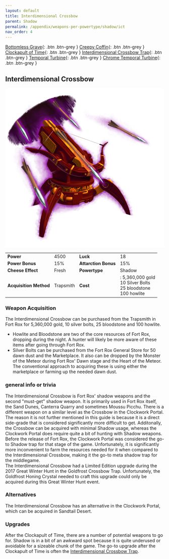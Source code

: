 ```yaml
---
layout: default
title: Interdimensional Crossbow
parent: Shadow
permalink: /appendix/weapons-per-powertype/shadow/ict
nav_order: 4
---
```

<span class="fs-1">[Bottomless Grave](/appendix/weapons-per-powertype/shadow/bg){: .btn .btn-grey } </span><span class="fs-1"> [Creepy Coffin](/appendix/weapons-per-powertype/shadow/coffin){: .btn .btn-grey } </span><span class="fs-1"> [Clockapult of Time](/appendix/weapons-per-powertype/shadow/cot){: .btn .btn-grey } </span><span class="fs-1"> [Interdimensional Crossbow Trap](/appendix/weapons-per-powertype/shadow/idct){: .btn .btn-grey } </span><span class="fs-1"> [Temporal Turbine](/appendix/weapons-per-powertype/shadow/tt){: .btn .btn-grey } </span><span class="fs-1"> [Chrome Temporal Turbine](/appendix/weapons-per-powertype/shadow/ctt){: .btn .btn-grey } </span>

## Interdimensional Crossbow

<img src="/assets/images/ict.png" alt="Interdimensional Crossbow's Image" width="600">

|||||
|---|---|---|---|
| __Power__ 	| 4500 	| __Luck__ 	| 18 	|
| __Power Bonus__ 	| 15% 	|__Attarction Bonus__ 	| 15% 	|
| __Cheese Effect__ 	| Fresh	| __Powertype__ 	| Shadow 	|
| __Acquisition Method__ 	| Trapsmith	| __Cost__ 	| : 5,360,000 gold <br> 10 Silver Bolts <br> 25 bloodstone <br> 100 howlite	|

### Weapon Acquisition
The Interdimensional Crossbow can be purchased from the Trapsmith in Fort Rox for 5,360,000 gold, 10 silver bolts, 25 bloodstone and 100 howlite.  
- Howlite and Bloodstone are two of the core resources of Fort Rox, dropping during the night. A hunter will likely be more aware of these items after going through Fort Rox.
- Silver Bolts can be purchased from the Fort Rox General Store for 50 dawn dust and the Marketplace. It also can be dropped by the Monster of the Meteor during Fort Rox' Dawn stage and the Heart of the Meteor. The conventional approach to acquiring these is using either the marketplace or farming up the needed dawn dust. 

### general info or trivia
The Interdimensional Crossbow is Fort Rox' shadow weapons and the second "must-get" shadow weapon. It is primarily used in Fort Rox itself, the Sand Dunes, Canterra Quarry and sometimes Moussu Picchu.
There is a different weapon on a similar level as the Crossbow in the Clockwork Portal. The reason it is not further mentioned in this guide is because it is a direct side-grade that is considered significantly more difficult to get. Additonally, the Crossbow can be acquired with minimal Shadow usage, whereas the Clockwork Portal does require quite a bit of hunting with Shadow weapons.
Before the release of Fort Rox, the Clockwork Portal was considered the go-to Shadow trap for that stage of the game. Unfortunately, it is significantly more inconvenient to farm the resources needed for it when compared to the Interdimensional Crossbow, making it the go-to meta shadow trap for the middlegame.  
The Interdimensional Crossbow had a Limited Edition upgrade during the 2017 Great Winter Hunt in the Goldfrost Crossbow Trap. Unfortunately, the Goldfrost Honing Crystal needed to craft this upgrade could only be acquired during this Great Winter Hunt event.

### Alternatives
The Interdimensional Crossbow has an alternative in the Clockwork Portal, which can be acquired in Sandtail Desert.

### Upgrades
After the Clockapult of Time, there are a number of potential weapons to go for. Shadow is in a bit of an awkward spot because it is quite underused or avoidable for a sizeable chunk of the game. The go-to upgrade after the Clockapult of Time is often the [Interdimensional Crossbow Trap](/appendix/weapons-per-powertype/shadow/IDCT).
